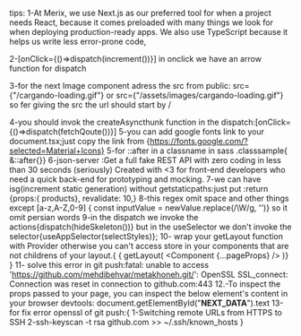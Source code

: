 tips:
1-At Merix, we use Next.js as our preferred tool for when a project needs React, because it comes preloaded with many things we look for when deploying production-ready apps. We also use TypeScript because it helps us write less error-prone code,

2-[onClick={()=>dispatch(increment())}] in onclick we have an arrow function for dispatch

3-for the next Image component adress the src from public:  src={"/cargando-loading.gif"} or  src={"/assets/images/cargando-loading.gif"} so fer giving the src the url should start by /

4-you should invok the createAsyncthunk function in the dispatch:[onClick={()=>dispatch(fetchQoute())}]
5-you can add google fonts link to your document.tsx;just copy the link from {https://fonts.google.com/?selected=Material+Icons}
5-for ::after in a classname in sass .classsample{ &::after{}}
6-json-server :Get a full fake REST API with zero coding in less than 30 seconds (seriously)
Created with <3 for front-end developers who need a quick back-end for prototyping and mocking.
7-we can have isg(increment static generation) without getstaticpaths:just put  :return {props:{ products}, revalidate: 10,}
8-this regex omit  space and other things except [a-z,A-Z,0-9] {  const inputValue = newValue.replace(/\W/g, '')} so it omit persian words
9-in the dispatch we invoke the actions{dispatch(hideSkeleton())} but in the useSelector we don't invoke the selector{useAppSelector(selectStyles)};
10- wrap your getLayout function with Provider otherwise you can't access store in your components that are not childrens of your layout.{ <Provider store={store}> 
{ getLayout(
    <Component {...pageProps} />
  )}
  </Provider>}
11- solve this error in git push:fatal: unable to access 'https://github.com/mehdibehvar/metakhoneh.git/': OpenSSL SSL_connect: Connection was reset in connection to github.com:443 
12.-To inspect the props passed to your page, you can inspect the below element's content in your browser devtools:
document.getElementById("__NEXT_DATA__").text
13-for fix error openssl of git push:{
  1-Switching remote URLs from HTTPS to SSH
  2-ssh-keyscan -t rsa github.com >> ~/.ssh/known_hosts
}